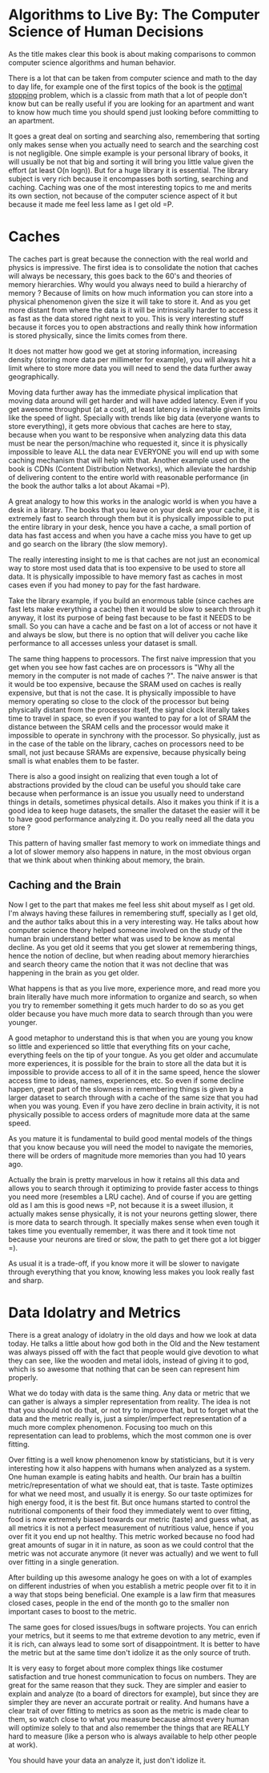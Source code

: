 # Algorithms to Live By: The Computer Science of Human Decisions

As the title makes clear this book is about making comparisons
to common computer science algorithms and human behavior.

There is a lot that can be taken from computer science and math
to the day to day life, for example one of the first topics
of the book is the [optimal stopping](https://en.wikipedia.org/wiki/Optimal_stopping)
problem, which is a classic from math that a lot of people
don't know but can be really useful if you are looking for an
apartment and want to know how much time you should spend just
looking before committing to an apartment.

It goes a great deal on sorting and searching also, remembering
that sorting only makes sense when you actually need to search
and the searching cost is not negligible. One simple example
is your personal library of books, it will usually be not
that big and sorting it will bring you little value given the
effort (at least O(n logn)). But for a huge library it is
essential. The library subject is very rich because it encompasses
both sorting, searching and caching. Caching was one of the
most interesting topics to me and merits its own section,
not because of the computer science aspect of it but because
it made me feel less lame as I get old =P.

# Caches

The caches part is great because the connection with
the real world and physics is impressive. The first idea
is to consolidate the notion that caches will always be
necessary, this goes back to the 60's and theories
of memory hierarchies. Why would you always need to
build a hierarchy of memory ? Because of limits on
how much information you can store into a physical
phenomenon given the size it will take to store it.
And as you get more distant from where the data is
it will be intrinsically harder to access it as fast
as the data stored right next to you. This is very
interesting stuff because it forces you to open
abstractions and really think how information is stored
physically, since the limits comes from there.

It does not matter how good we get at storing information,
increasing density (storing more data per millimeter for
example), you will always hit a limit where to store more
data you will need to send the data further away geographically.

Moving data further away has the immediate physical implication
that moving data around will get harder and will have added latency.
Even if you get awesome throughput (at a cost), at least latency
is inevitable given limits like the speed of light. Specially
with trends like big data (everyone wants to store everything),
it gets more obvious that caches are here to stay, because
when you want to be responsive when analyzing data this data
must be near the person/machine who requested it, since it is
physically impossible to leave ALL the data near EVERYONE you
will end up with some caching mechanism that will help
with that. Another example used on the book is
CDNs (Content Distribution Networks), which
alleviate the hardship of delivering content to the
entire world with reasonable performance (in the book
the author talks a lot about Akamai =P).

A great analogy to how this works in the analogic world
is when you have a desk in a library. The books that you
leave on your desk are your cache, it is extremely fast to
search through them but it is physically impossible to
put the entire library in your desk, hence you have a cache,
a small portion of data has fast access and when you have a 
cache miss you have to get up and go search on the library
(the slow memory).

The really interesting insight to me is that caches are not just
an economical way to store most used data that is too expensive
to be used to store all data. It is physically
impossible to have memory fast as caches in most cases
even if you had money to pay for the fast hardware.

Take the library example, if you build an enormous table
(since caches are fast lets make everything a cache) then
it would be slow to search through it anyway, it lost its purpose
of being fast because to be fast it NEEDS to be small. So you
can have a cache and be fast on a lot of access or not have it
and always be slow, but there is no option that will deliver
you cache like performance to all accesses unless your dataset
is small.

The same thing happens to processors. The first naive impression
that you get when you see how fast caches are on processors is
"Why all the memory in the computer is not made of caches ?". The
naive answer is that it would be too expensive, because the SRAM
used on caches is really expensive, but that is not the case. It is
physically impossible to have memory operating so close to the clock
of the processor but being physically distant from the processor
itself, the signal clock literally takes time to travel in space,
so even if you wanted to pay for a lot of SRAM the distance
between the SRAM cells and the processor would make it impossible
to operate in synchrony with the processor. So physically, just
as in the case of the table on the library, caches on processors
need to be small, not just because SRAMs are expensive, because
physically being small is what enables them to be faster.

There is also a good insight on realizing that even tough
a lot of abstractions provided by the cloud can be useful
you should take care because when performance is an issue
you usually need to understand things in details, sometimes
physical details. Also it makes you think if it is a good
idea to keep huge datasets, the smaller the dataset the
easier will it be to have good performance analyzing it.
Do you really need all the data you store ?

This pattern of having smaller fast memory to work on immediate
things and a lot of slower memory also happens in nature, in
the most obvious organ that we think about when thinking
about memory, the brain.

## Caching and the Brain

Now I get to the part that makes me feel less shit about
myself as I get old. I'm always having these failures in
remembering stuff, specially as I get old, and the author talks
about this in a very interesting way. He talks about how computer
science theory helped someone involved on the study of the human
brain understand better what was used to be know as mental
decline. As you get old it seems that you get slower at
remembering things, hence the notion of decline, but
when reading about memory hierarchies and search theory
came the notion that it was not decline that was happening in
the brain as you get older.

What happens is that as you live more, experience more, and
read more you brain literally have much more information to
organize and search, so when you try to remember something
it gets much harder to do so as you get older because you
have much more data to search through than you were younger.

A good metaphor to understand this is that when you are
young you know so little and experienced so little that
everything fits on your cache, everything feels on the tip
of your tongue. As you get older and accumulate more
experiences, it is possible for the brain to store
all the data but it is impossible to provide access to
all of it in the same speed, hence the slower access time
to ideas, names, experiences, etc. So even if some decline
happen, great part of the slowness in remembering things is
given by a larger dataset to search through with a cache of
the same size that you had when you was young. Even if
you have zero decline in brain activity, it is not physically
possible to access orders of magnitude more data at the
same speed.

As you mature it is fundamental to build good mental models
of the things that you know because you will need the model
to navigate the memories, there will be orders of magnitude
more memories than you had 10 years ago.

Actually the brain is pretty marvelous in how it retains all
this data and allows you to search through it optimizing
to provide faster access to things you need more (resembles
a LRU cache). And of course if you are getting old as I am
this is good news =P, not because it is a sweet illusion, it
actually makes sense physically, it is not your neurons getting
slower, there is more data to search through. It specially makes
sense when even tough it takes time you eventually remember,
it was there and it took time not because your neurons are
tired or slow, the path to get there got a lot bigger =).

As usual it is a trade-off, if you know
more it will be slower to navigate through everything that
you know, knowing less makes you look really fast and sharp.

# Data Idolatry and Metrics

There is a great analogy of idolatry in the old days and
how we look at data today. He talks a little about how god
both in the Old and the New testament was always pissed off
with the fact that people would give devotion to what they
can see, like the wooden and metal idols, instead of giving
it to god, which is so awesome that nothing that can be
seen can represent him properly.

What we do today with data is the same thing. Any data or
metric that we can gather is always a simpler representation
from reality. The idea is not that you should not do that,
or not try to improve that, but to forget what the data and
the metric really is, just a simpler/imperfect representation
of a much more complex phenomenon. Focusing too much
on this representation can lead to problems, which the most
common one is over fitting.

Over fitting is a well know phenomenon know by statisticians,
but it is very interesting how it also happens with humans
when analyzed as a system. One human example is eating habits
and health. Our brain has a builtin metric/representation
of what we should eat, that is taste. Taste optimizes for what
we need most, and usually it is energy. So our taste optimizes
for high energy food, it is the best fit. But once humans started
to control the nutritional components of their food they immediately
went to over fitting, food is now extremely biased towards our
metric (taste) and guess what, as all metrics it is not a perfect
measurement of nutritious value, hence if you over fit it you
end up not healthy. This metric worked because no food had
great amounts of sugar in it in nature, as soon as we could
control that the metric was not accurate anymore (it never was
actually) and we went to full over fitting in a single generation.

After building up this awesome analogy he goes on with a lot
of examples on different industries of when you establish a
metric people over fit to it in a way that stops being beneficial.
One example is a law firm that measures closed cases, people in
the end of the month go to the smaller non important cases
to boost to the metric.

The same goes for closed issues/bugs in software projects.
You can enrich your metrics, but
it seems to me that extreme devotion to any metric, even if it is
rich, can always lead to some sort of disappointment. It is
better to have the metric but at the same time don't idolize it
as the only source of truth.

It is very easy to forget about more complex things like costumer
satisfaction and true honest communication
to focus on numbers. They are great for the same reason that they
suck. They are simpler and easier to explain and analyze
(to a board of directors for example), but since
they are simpler they are never an accurate portrait or reality.
And humans have a clear trait of over fitting to metrics as
soon as the metric is made clear to them, so watch close to
what you measure because almost every human will optimize solely
to that and also remember the things that are REALLY hard to measure
(like a person who is always available to help other people at work).

You should have your data an analyze it, just don't idolize it.
